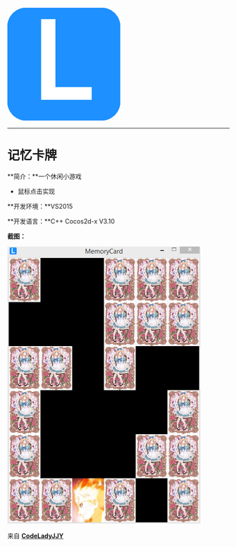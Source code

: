 [![logo](/logo.png)](http://www.codelady.space)

----------

# 记忆卡牌

**简介：**一个休闲小游戏

* 鼠标点击实现

**开发环境：**VS2015

**开发语言：**C++ Cocos2d-x V3.10

**截图：**

![记忆卡牌](/MemoryCard.png)

来自 **[CodeLadyJJY](http://www.codelady.space)**